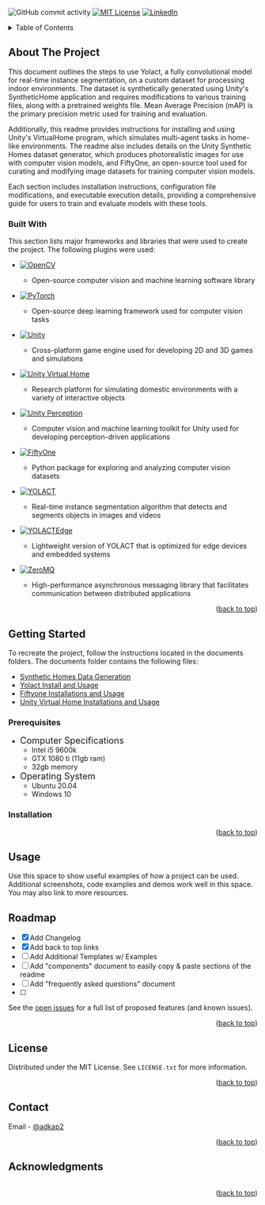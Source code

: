 <!-- Improved compatibility of back to top link: See: https://github.com/othneildrew/Best-README-Template/pull/73 -->
<a name="readme-top"></a>
<!--
*** Thanks for checking out the Best-README-Template. If you have a suggestion
*** that would make this better, please fork the repo and create a pull request
*** or simply open an issue with the tag "enhancement".
*** Don't forget to give the project a star!
*** Thanks again! Now go create something AMAZING! :D
-->



<!-- PROJECT SHIELDS -->
<!--
*** I'm using markdown "reference style" links for readability.
*** Reference links are enclosed in brackets [ ] instead of parentheses ( ).
*** See the bottom of this document for the declaration of the reference variables
*** for contributors-url, forks-url, etc. This is an optional, concise syntax you may use.
*** https://www.markdownguide.org/basic-syntax/#reference-style-links
-->
![GitHub commit activity](https://img.shields.io/github/commit-activity/y/adkap2/Instance-Segmentation-with-Unity-Interactive-Augmented-Reality?style=for-the-badge)
[![MIT License][license-shield]][license-url]
[![LinkedIn][linkedin-shield]][linkedin-url]



<!-- PROJECT LOGO -->



<!-- TABLE OF CONTENTS -->
<details>
  <summary>Table of Contents</summary>
  <ol>
    <li>
      <a href="#about-the-project">About The Project</a>
      <ul>
        <li><a href="#built-with">Built With</a></li>
      </ul>
    </li>
    <li>
      <a href="#getting-started">Getting Started</a>
      <ul>
        <li><a href="#prerequisites">Prerequisites</a></li>
        <li><a href="#installation">Installation</a></li>
      </ul>
    </li>
    <li><a href="#usage">Usage</a></li>
    <li><a href="#roadmap">Roadmap</a></li>
    <li><a href="#contributing">Contributing</a></li>
    <li><a href="#license">License</a></li>
    <li><a href="#contact">Contact</a></li>
    <li><a href="#acknowledgments">Acknowledgments</a></li>
  </ol>
</details>



<!-- ABOUT THE PROJECT -->
## About The Project

<!-- [![Product Name Screen Shot][product-screenshot]](https://example.com) -->

This document outlines the steps to use Yolact, a fully convolutional model for real-time instance segmentation, on a custom dataset for processing indoor environments. The dataset is synthetically generated using Unity's SyntheticHome application and requires modifications to various training files, along with a pretrained weights file. Mean Average Precision (mAP) is the primary precision metric used for training and evaluation.

Additionally, this readme provides instructions for installing and using Unity's VirtualHome program, which simulates multi-agent tasks in home-like environments. The readme also includes details on the Unity Synthetic Homes dataset generator, which produces photorealistic images for use with computer vision models, and FiftyOne, an open-source tool used for curating and modifying image datasets for training computer vision models.



Each section includes installation instructions, configuration file modifications, and executable execution details, providing a comprehensive guide for users to train and evaluate models with these tools.


### Built With

This section lists major frameworks and libraries that were used to create the project. The following plugins were used:


* [![OpenCV](https://img.shields.io/badge/OpenCV-5C3EE8?style=for-the-badge&logo=OpenCV&logoColor=white)](https://opencv.org/)
  - Open-source computer vision and machine learning software library
* [![PyTorch](https://img.shields.io/badge/PyTorch-EE4C2C?style=for-the-badge&logo=PyTorch&logoColor=white)](https://pytorch.org/)
  *  Open-source deep learning framework used for computer vision tasks
* [![Unity](https://img.shields.io/badge/Unity-000000?style=for-the-badge&logo=Unity&logoColor=white)](https://unity.com/)
  * Cross-platform game engine used for developing 2D and 3D games and simulations
* [![Unity Virtual Home](https://img.shields.io/badge/Unity_Virtual_Home-003146?style=for-the-badge&logo=Unity&logoColor=white)](https://www.virtual-home.org/)
  * Research platform for simulating domestic environments with a variety of interactive objects

* [![Unity Perception](https://img.shields.io/badge/Unity_Perception-000000?style=for-the-badge&logo=unity&logoColor=white)](https://docs.unity3d.com/Packages/com.unity.perception@1.0/manual/index.html)
  * Computer vision and machine learning toolkit for Unity used for developing perception-driven applications
* [![FiftyOne](https://img.shields.io/badge/FiftyOne-008CBA?style=for-the-badge&logo=fiftyone&logoColor=white)](https://voxel51.com/fiftyone/)
  * Python package for exploring and analyzing computer vision datasets
* [![YOLACT](https://img.shields.io/badge/YOLACT-FFA500?style=for-the-badge&logo=yolact&logoColor=white)](https://github.com/dbolya/yolact/)
  * Real-time instance segmentation algorithm that detects and segments objects in images and videos
* [![YOLACTEdge](https://img.shields.io/badge/YOLACTEdge-4B0082?style=for-the-badge&logo=yolactedge&logoColor=white)](https://github.com/razorx89/YOLACTEdge/)
  * Lightweight version of YOLACT that is optimized for edge devices and embedded systems
* [![ZeroMQ](https://img.shields.io/badge/ZeroMQ-D91E18?style=for-the-badge&logo=ZeroMQ&logoColor=white)](https://zeromq.org/)
  * High-performance asynchronous messaging library that facilitates communication between distributed applications



<p align="right">(<a href="#readme-top">back to top</a>)</p>



<!-- GETTING STARTED -->
## Getting Started

To recreate the project, follow the instructions located in the documents folders. The documents folder contains the following files:

* [Synthetic Homes Data Generation](documentation/SyntheticHomes_Data_Generator_README.pdf)
* [Yolact Install and Usage](documentation/Yolact_Training_README.pdf)
* [Fiftyone Installations and Usage](documentation/FiftyOne_README.pdf)
* [Unity Virtual Home Installations and Usage](documentation/Unity_Virtual_Home_README.pdf)

### Prerequisites

* <font size = "4"> Computer Specifications</font>
  * Intel i5 9600k
  * GTX 1080 ti (11gb ram)
  * 32gb memory
* <font size = "4">Operating System</font>
  * Ubuntu 20.04
  * Windows 10


### Installation


<p align="right">(<a href="#readme-top">back to top</a>)</p>



<!-- USAGE EXAMPLES -->
## Usage

Use this space to show useful examples of how a project can be used. Additional screenshots, code examples and demos work well in this space. You may also link to more resources.



<!-- ROADMAP -->
## Roadmap
- [x] Add Changelog
- [x] Add back to top links
- [ ] Add Additional Templates w/ Examples
- [ ] Add "components" document to easily copy & paste sections of the readme
- [ ] Add "frequently asked questions" document
- [ ] 

See the [open issues](https://github.com/othneildrew/Best-README-Template/issues) for a full list of proposed features (and known issues).

<p align="right">(<a href="#readme-top">back to top</a>)</p>



<!-- LICENSE -->
## License

Distributed under the MIT License. See `LICENSE.txt` for more information.

<p align="right">(<a href="#readme-top">back to top</a>)</p>


<!-- CONTACT -->
## Contact

Email - [@adkap2](mailto:adkap2@gmail.com)

<p align="right">(<a href="#readme-top">back to top</a>)</p>


<!-- ACKNOWLEDGMENTS -->
## Acknowledgments

```markdown

```

<p align="right">(<a href="#readme-top">back to top</a>)</p>



<!-- MARKDOWN LINKS & IMAGES -->
<!-- https://www.markdownguide.org/basic-syntax/#reference-style-links -->
[contributors-shield]: https://img.shields.io/github/contributors/othneildrew/Best-README-Template.svg?style=for-the-badge


[contributors-url]: https://github.com/adkap2/Instance-Segmentation-with-Unity-Interactive-Augmented-Reality/graphs/contributors
[forks-shield]: https://img.shields.io/github/forks/othneildrew/Best-README-Template.svg?style=for-the-badge
[forks-url]: https://github.com/othneildrew/Best-README-Template/network/members
[stars-shield]: https://img.shields.io/github/stars/othneildrew/Best-README-Template.svg?style=for-the-badge
[stars-url]: https://github.com/othneildrew/Best-README-Template/stargazers
[issues-shield]: https://img.shields.io/github/issues/othneildrew/Best-README-Template.svg?style=for-the-badge
[issues-url]: https://github.com/othneildrew/Best-README-Template/issues
[license-shield]: https://img.shields.io/github/license/othneildrew/Best-README-Template.svg?style=for-the-badge
[license-url]: https://github.com/othneildrew/Best-README-Template/blob/master/LICENSE.txt
[linkedin-shield]: https://img.shields.io/badge/-LinkedIn-black.svg?style=for-the-badge&logo=linkedin&colorB=555
[linkedin-url]: https://www.linkedin.com/in/adam-goldstein123/
[product-screenshot]: images/screenshot.png
